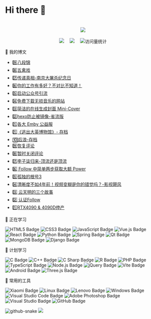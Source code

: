 # Hi there 👋
<h1 align="center">
  <a href="https:///">
    <img src="https://readme-typing-svg.herokuapp.com/?lines=console.log(%22Hello%2C%20World!%22);云少祝您今天愉快!&center=true&size=27">
  </a>
</h1>

  <div align="center">
    <a href="https://blog.study996.cn"><img src="https://img.shields.io/badge/Website-博客-blue" /></a>&emsp;
    <!-- <a href="https://twitter.com/it985/"><img src="https://img.shields.io/badge/Twitter-推特-blue" /></a>&emsp; -->
    <!-- <a href="https://www.youtube.com/@it985"><img src="https://img.shields.io/badge/YouTube-油管-c32136" /></a>&emsp; -->
    <!-- <a href="https://box.sunguoqi.com/weixin_mp"><img src="https://img.shields.io/badge/WeChat-微信-07c160" /></a>&emsp; -->
    <a href="https://space.bilibili.com/300767383/"><img src="https://img.shields.io/badge/Bilibili-B站-ff69b4" /></a>&emsp;
    <!-- <a href="https://blog.csdn.net/weixin_50915462/"><img src="https://img.shields.io/badge/CSDN-论坛-c32136" /></a>&emsp; -->
    <!-- <a href="https://www.zhihu.com/people/sunguoqi/"><img src="https://img.shields.io/badge/Zhihu-知乎-blue" /></a>&emsp; -->
    <!-- visitor statistics logo 访客数统计徽标 -->
    <img src="https://komarev.com/ghpvc/?username=it985&label=Views&color=0e75b6&style=flat" alt="访问量统计" />
  </div>

🧰 我的博文
<!-- BLOG-POST-LIST:START -->
- [9️⃣八段锦](https://blog.study996.cn/archives/BV1gT4y1m7ec/)
- [8️⃣五禽戏](https://blog.study996.cn/archives/BV1J3411s7Ph/)
- [7️⃣传递真相-南京大屠杀纪念日](https://blog.study996.cn/archives/BV1fR4y1s7ij/)
- [6️⃣你的工作有多好？不对比不知道！](https://blog.study996.cn/archives/cbccbd9a/)
- [5️⃣启动公众号引流](https://blog.study996.cn/archives/980d931/)
- [4️⃣免费下载无损音乐的网站](https://blog.study996.cn/archives/9f1faa5d/)
- [3️⃣简洁的在线生成封面 Mini-Cover](https://blog.study996.cn/archives/c7746d97/)
- [2️⃣hexo防止被镜像-省流版](https://blog.study996.cn/archives/baffd918/)
- [1️⃣各大 Emby 公益服](https://blog.study996.cn/archives/6a2818c9/)
- [1️⃣《逃出大英博物馆》- 存档](https://blog.study996.cn/archives/1dc53360/)
- [🔟后浪-存档](https://blog.study996.cn/archives/BV1FV411d7u7/)
- [9️⃣恢复评论](https://blog.study996.cn/archives/7a0b2a98/)
- [8️⃣暂时关闭评论](https://blog.study996.cn/archives/39537792/)
- [7️⃣李子柒归来-顶流还是顶流](https://blog.study996.cn/archives/FhvPQSc4/)
- [6️⃣ Follow 中简单两步获取大额 Power](https://blog.study996.cn/archives/2115c8e1/)
- [5️⃣孤独的根号3](https://blog.study996.cn/archives/42dd900d/)
- [4️⃣清晰度不如4年前！视频变糊是你的错觉吗？-影视飓风](https://blog.study996.cn/archives/ksRhutqg/)
- [3️⃣ 云天明的三个故事](https://blog.study996.cn/archives/0c62374a/)
- [2️⃣ 认证Follow](https://blog.study996.cn/archives/caad38e1/)
- [1️⃣RTX4090 &amp; 4090D停产](https://blog.study996.cn/archives/3c656f5e/)
<!-- BLOG-POST-LIST:END -->
  
💪 正在学习

![HTML5 Badge](https://img.shields.io/badge/HTML5-E34F26?logo=html5&logoColor=fff&style=flat)
![CSS3 Badge](https://img.shields.io/badge/CSS3-1572B6?logo=css3&logoColor=fff&style=flat)
![JavaScript Badge](https://img.shields.io/badge/JavaScript-F7DF1E?logo=javascript&logoColor=000&style=flat)
![Vue.js Badge](https://img.shields.io/badge/Vue.js-4FC08D?logo=vuedotjs&logoColor=fff&style=flat)
![React Badge](https://img.shields.io/badge/React-61DAFB?logo=react&logoColor=000&style=flat)
![Python Badge](https://img.shields.io/badge/Python-3776AB?logo=python&logoColor=fff&style=flat)
![Spring Badge](https://img.shields.io/badge/Spring-6DB33F?logo=spring&logoColor=fff&style=flat)
![Qt Badge](https://img.shields.io/badge/Qt-41CD52?logo=qt&logoColor=fff&style=flat)
![MongoDB Badge](https://img.shields.io/badge/MongoDB-47A248?logo=mongodb&logoColor=fff&style=flat)
![Django Badge](https://img.shields.io/badge/Django-092E20?logo=django&logoColor=fff&style=flat)

🧠 计划学习

![C Badge](https://img.shields.io/badge/C-A8B9CC?logo=c&logoColor=fff&style=flat)
![C++ Badge](https://img.shields.io/badge/C%2B%2B-00599C?logo=cplusplus&logoColor=fff&style=flat)
![C Sharp Badge](https://img.shields.io/badge/C%20Sharp-239120?logo=csharp&logoColor=fff&style=flat)
![R Badge](https://img.shields.io/badge/R-276DC3?logo=r&logoColor=fff&style=flat)
![PHP Badge](https://img.shields.io/badge/PHP-777BB4?logo=php&logoColor=fff&style=flat)
![TypeScript Badge](https://img.shields.io/badge/TypeScript-3178C6?logo=typescript&logoColor=fff&style=flat)
![Node.js Badge](https://img.shields.io/badge/Node.js-393?logo=nodedotjs&logoColor=fff&style=flat)
![jQuery Badge](https://img.shields.io/badge/jQuery-0769AD?logo=jquery&logoColor=fff&style=flat)
![Vite Badge](https://img.shields.io/badge/Vite-646CFF?logo=vite&logoColor=fff&style=flat)
![Android Badge](https://img.shields.io/badge/Android-3DDC84?logo=android&logoColor=fff&style=flat)
![Three.js Badge](https://img.shields.io/badge/Three.js-092E20?logo=threedotjs&logoColor=fff&style=flat)

🧰 常用的工具

![Xiaomi Badge](https://img.shields.io/badge/Xiaomi-FF6900?logo=xiaomi&logoColor=fff&style=flat)
![Linux Badge](https://img.shields.io/badge/Linux-FCC624?logo=linux&logoColor=000&style=flat)
![Lenovo Badge](https://img.shields.io/badge/Lenovo-E2231A?logo=lenovo&logoColor=fff&style=flat)
![Windows Badge](https://img.shields.io/badge/Windows-0078D6?logo=windows&logoColor=fff&style=flat)
![Visual Studio Code Badge](https://img.shields.io/badge/Visual%20Studio%20Code-007ACC?logo=visualstudiocode&logoColor=fff&style=flat)
![Adobe Photoshop Badge](https://img.shields.io/badge/Adobe%20Photoshop-31A8FF?logo=adobephotoshop&logoColor=fff&style=flat)
![Visual Studio Badge](https://img.shields.io/badge/Visual%20Studio-5C2D91?logo=visualstudio&logoColor=fff&style=flat)
![GitHub Badge](https://img.shields.io/badge/GitHub-181717?logo=github&logoColor=fff&style=flat)

<!-- Snake Code Contribution Map 贪吃蛇代码贡献图 -->
<picture>
  <source media="(prefers-color-scheme: dark)" srcset="https://cdn.jsdelivr.net/gh/it985/it985/profile-snake-contrib/github-contribution-grid-snake-dark.svg" />
  <source media="(prefers-color-scheme: light)" srcset="https://cdn.jsdelivr.net/gh/it985/it985/profile-snake-contrib/github-contribution-grid-snake.svg" />
  <img alt="github-snake" src="https://cdn.jsdelivr.net/gh/it985/it985/profile-snake-contrib/github-contribution-grid-snake-dark.svg" />
</picture>

<!-- just img 图片 -->
<img src="https://cdn.jsdelivr.net/gh/it985/it985/assets/images/rocket.png"/>
</div>

